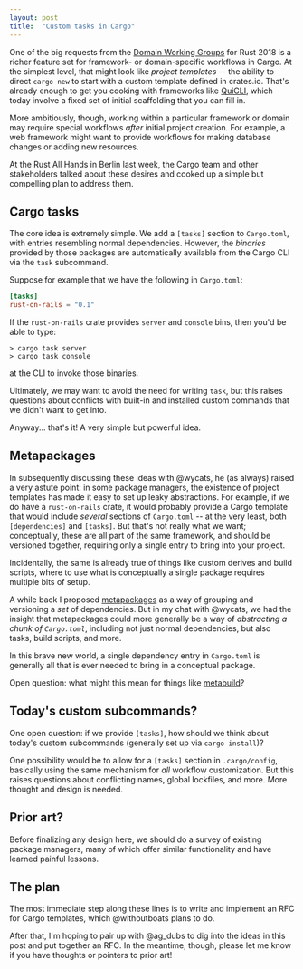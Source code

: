 ```yaml
---
layout: post
title:  "Custom tasks in Cargo"
---
```


One of the big requests from the [Domain Working Groups] for Rust 2018 is a
richer feature set for framework- or domain-specific workflows in Cargo. At the
simplest level, that might look like *project templates* -- the ability to
direct `cargo new` to start with a custom template defined in crates.io. That's
already enough to get you cooking with frameworks like [QuiCLI], which today
involve a fixed set of initial scaffolding that you can fill in.

[Domain Working Groups]: https://github.com/rust-lang/rfcs/blob/master/text/2314-roadmap-2018.md#domains
[QuiCLI]: https://github.com/killercup/quicli

More ambitiously, though, working within a particular framework or domain may
require special workflows *after* initial project creation. For example, a web
framework might want to provide workflows for making database changes or adding
new resources.

At the Rust All Hands in Berlin last week, the Cargo team and other stakeholders
talked about these desires and cooked up a simple but compelling plan to address
them.

## Cargo tasks

The core idea is extremely simple. We add a `[tasks]` section to `Cargo.toml`,
with entries resembling normal dependencies. However, the *binaries* provided by
those packages are automatically available from the Cargo CLI via the `task`
subcommand.

Suppose for example that we have the following in `Cargo.toml`:

```toml
[tasks]
rust-on-rails = "0.1"
```

If the `rust-on-rails` crate provides `server` and `console` bins, then you'd be
able to type:

```
> cargo task server
> cargo task console
```

at the CLI to invoke those binaries.

Ultimately, we may want to avoid the need for writing `task`, but this raises
questions about conflicts with built-in and installed custom commands that we
didn't want to get into.

Anyway... that's it! A very simple but powerful idea.

## Metapackages

In subsequently discussing these ideas with @wycats, he (as always) raised a
very astute point: in some package managers, the existence of project templates
has made it easy to set up leaky abstractions. For example, if we do have a
`rust-on-rails` crate, it would probably provide a Cargo template that would
include *several* sections of `Cargo.toml` -- at the very least, both
`[dependencies]` and `[tasks]`. But that's not really what we want;
conceptually, these are all part of the same framework, and should be versioned
together, requiring only a single entry to bring into your project.

Incidentally, the same is already true of things like custom derives and build
scripts, where to use what is conceptually a single package requires multiple
bits of setup.

A while back I proposed [metapackages] as a way of grouping and versioning a
*set* of dependencies. But in my chat with @wycats, we had the insight that
metapackages could more generally be a way of *abstracting a chunk of
`Cargo.toml`*, including not just normal dependencies, but also tasks, build
scripts, and more.

[metapackages]: http://aturon.github.io/tech/2016/07/27/rust-platform/

In this brave new world, a single dependency entry in `Cargo.toml` is generally
all that is ever needed to bring in a conceptual package.

Open question: what might this mean for things like [metabuild]?

[metabuild]: https://github.com/rust-lang/rfcs/pull/2196/

## Today's custom subcommands?

One open question: if we provide `[tasks]`, how should we think about today's
custom subcommands (generally set up via `cargo install`)?

One possibility would be to allow for a `[tasks]` section in `.cargo/config`,
basically using the same mechanism for *all* workflow customization. But this
raises questions about conflicting names, global lockfiles, and more. More
thought and design is needed.

## Prior art?

Before finalizing any design here, we should do a survey of existing package
managers, many of which offer similar functionality and have learned painful
lessons.

## The plan

The most immediate step along these lines is to write and implement an RFC for
Cargo templates, which @withoutboats plans to do.

After that, I'm hoping to pair up with @ag_dubs to dig into the ideas in this
post and put together an RFC. In the meantime, though, please let me know if you
have thoughts or pointers to prior art!
